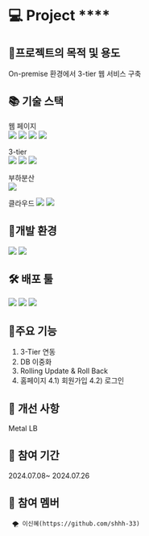 # 💻 Project ****


## 🎈프로젝트의 목적 및 용도
On-premise 환경에서 3-tier 웹 서비스 구축

## 📚 기술 스택
웹 페이지   
<img src="https://img.shields.io/badge/JAVA-007396?style=flat-square&logo=java&logoColor=white">
<img src="https://img.shields.io/badge/Jsp-e76f00?style=flat-square&logo=Jsp&logoColor=white">
<img src="https://img.shields.io/badge/css-1572B6?style=flat-square&logo=css3&logoColor=white"/>
<img src="https://img.shields.io/badge/bootstrap-7952B3?style=flat-square&logo=bootstrap&logoColor=white">

3-tier   
<img src="https://img.shields.io/badge/Nginx 1.14-009639?style=flat-square&logo=NGINX&logoColor=white">
<img src="https://img.shields.io/badge/apache tomcat 9.0.71-F8DC75?style=flat-square&logo=apachetomcat&logoColor=white">
<img src="https://img.shields.io/badge/mariaDB-003545?style=flat-square&logo=mariaDB&logoColor=white"> 

부하분산   
<img src="https://img.shields.io/badge/Apache Jmeter 5.6.3-D22128?style=flat-square&logo=Apache JMeter&logoColor=white">

클라우드
<img src="https://img.shields.io/badge/Docker-2496ED?style=flat-square&logo=Docker&logoColor=white"/> <img src="https://img.shields.io/badge/kubernetes-326CE5?style=flat-square&logo=kubernetes&logoColor=white"/>  


## 🎈개발 환경
  <img src="https://img.shields.io/badge/Ubuntu 20.04-E95420?style=flat-square&logo=Ubuntu&logoColor=white"/> <img src="https://img.shields.io/badge/linux-FCC624?style=flat-square&logo=linux&logoColor=black"/>


## 🛠️ 배포 툴
<img src="https://img.shields.io/badge/Argo CD-EF7B4D?style=flat-square&logo=Argo&logoColor=white"/> <img src="https://img.shields.io/badge/Git-F05032?style=flat-square&logo=git&logoColor=white"/>
<img src="https://img.shields.io/badge/GitHub-181717?style=flat-square&logo=GitHub&logoColor=white"/>


## 🎈주요 기능
>>
>>
   1) 3-Tier 연동
   2) DB 이중화
   3) Rolling Update & Roll Back
   4) 홈페이지
       4.1) 회원가입
       4.2) 로그인
       

            

## 🎈 개선 사항 
Metal LB

## 🎈 참여 기간
2024.07.08~ 2024.07.26
    
    
    
    
## 🎈 참여 멤버
     🌪 이신혜(https://github.com/shhh-33) 
